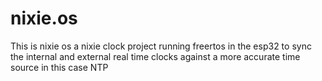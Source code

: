 # nixie.os

This is nixie os a nixie clock project running freertos in the esp32 to sync the internal and external real time clocks against a more accurate time source in this case NTP